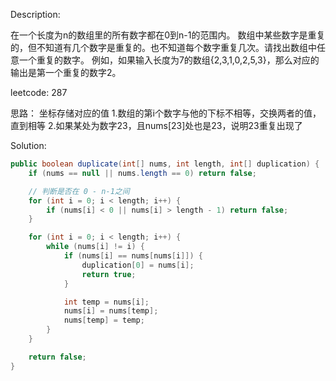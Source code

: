 Description:

在一个长度为n的数组里的所有数字都在0到n-1的范围内。 数组中某些数字是重复的，但不知道有几个数字是重复的。也不知道每个数字重复几次。请找出数组中任意一个重复的数字。 例如，如果输入长度为7的数组{2,3,1,0,2,5,3}，那么对应的输出是第一个重复的数字2。

leetcode: 287

思路：
坐标存储对应的值
1.数组的第i个数字与他的下标不相等，交换两者的值，直到相等
2.如果某处为数字23，且nums[23]处也是23，说明23重复出现了

Solution:
```java
public boolean duplicate(int[] nums, int length, int[] duplication) {
	if (nums == null || nums.length == 0) return false;

	// 判断是否在 0 - n-1之间
	for (int i = 0; i < length; i++) {
		if (nums[i] < 0 || nums[i] > length - 1) return false;
	}

	for (int i = 0; i < length; i++) {
		while (nums[i] != i) {
			if (nums[i] == nums[nums[i]]) {
				duplication[0] = nums[i];
				return true;
			}

			int temp = nums[i];
			nums[i] = nums[temp];
			nums[temp] = temp;
		}
	}

	return false;
}
```